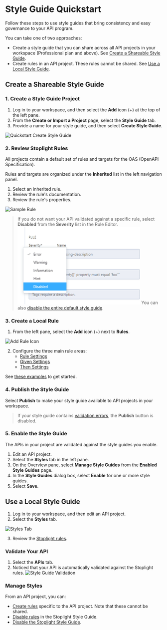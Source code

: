 # Style Guide Quickstart

Follow these steps to use style guides that bring consistency and easy governance to your API program.

You can take one of two approaches:

* Create a style guide that you can share across all API projects in your workspace (Professional plan and above). See [Create a Shareable Style Guide](#create-a-shareable-style-guide).
* Create rules in an API project. These rules cannot be shared. See [Use a Local Style Guide](#use-a-local-style-guide).

## Create a Shareable Style Guide

### 1. Create a Style Guide Project

1. Log in to your workspace, and then select the **Add** icon (+) at the top of the left pane.
2. From the **Create or Import a Project** page, select the **Style Guide** tab.
3. Provide a name for your style guide, and then select **Create Style Guide**.

![Quickstart Create Style Guide ](https://stoplight.io/api/v1/projects/cHJqOjI/images/WxHMDvz4miI)

### 2. Review Stoplight Rules

All projects contain a default set of rules and targets for the OAS (OpenAPI Specification).

Rules and targets are organized under the **Inherited** list in the left navigation panel. 

1. Select an inherited rule.
2. Review the rule's documentation. 
3. Review the rule's properties.

![Sample Rule](https://stoplight.io/api/v1/projects/cHJqOjI/images/I2UDPwPEW88)

> If you do not want your API validated against a specific rule, select **Disabled** from the **Severity** list in the Rule Editor. ![Disable a rule](../assets/images/style-guide-disable-rule.png)
>You can also [disable the entire default style guide](d-enable-style-guide.md#disable-a-style-guide).

### 3. Create a Local Rule

1. From the left pane, select the **Add** icon (+) next to **Rules**.

![Add Rule Icon](https://stoplight.io/api/v1/projects/cHJqOjI/images/UeeGJYxuCeA)

2. Configure the three main rule areas:
    * [Rule Settings](c-create-rules.md#Rule-Settings)
    * [Given Settings](c-create-rules.md#Given-Settings)
    * [Then Settings](c-create-rules.md#Then-Settings)

See [these examples](g-rule-examples.md) to get started.

### 4. Publish the Style Guide

Select **Publish** to make your style guide available to API projects in your workspace.

> If your style guide contains [validation errors](k-validate-style-guides.md), the **Publish** button is disabled.

### 5. Enable the Style Guide

The APIs in your project are validated against the style guides you enable.

1. Edit an API project.
2. Select the **Styles** tab in the left pane.
3. On the Overview pane, select **Manage Style Guides** from the **Enabled Style Guides** page.
4. In the **Style Guides** dialog box, select **Enable** for one or more style guides.
5. Select **Save**.

## Use a Local Style Guide

1. Log in to your workspace, and then edit an API project.
2. Select the **Styles** tab.

![Styles Tab](https://stoplight.io/api/v1/projects/cHJqOjI/images/AXPMWsBbv8o)

3. Review the [Stoplight rules](#review-stoplight-rules).

### Validate Your API

1. Select the **APIs** tab.
2. Noticed that your API is automatically validated against the Stoplight rules.
![Style Guide Validation](https://stoplight.io/api/v1/projects/cHJqOjI/images/67klnepNEPU)

### Manage Styles

From an API project, you can:

* [Create rules](#create-a-local-rule) specific to the API project. Note that these cannot be shared.
* [Disable rules](j-disable-rules.md) in the Stoplight Style Guide. 
* [Disable the Stoplight Style Guide](d-enable-style-guide.md#disable-a-style-guide).